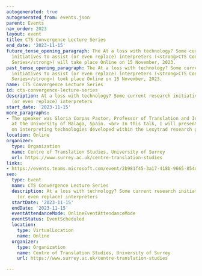 ```yaml
---
autogenerated: true
autogenerated_from: events.json
parent: Events
nav_order: 2023
layout: event
title: CTS Convergence Lecture Series
end_date: '2023-11-15'
future_tense_opening_paragraph: The At a loss with technology? Some current research
  initiatives to assist (or even replace) interpreters (<strong>CTS Convergence Lecture
  Series</strong>) will take place Online on 15 November, 2023.
past_tense_opening_paragraph: The At a loss with technology? Some current research
  initiatives to assist (or even replace) interpreters (<strong>CTS Convergence Lecture
  Series</strong>) took place Online on 15 November, 2023.
name: CTS Convergence Lecture Series
id: cts-convergence-lecture-series
description: At a loss with technology? Some current research initiatives to assist
  (or even replace) interpreters
start_date: '2023-11-15'
more_paragraphs:
- The speaker was Gloria Corpas Pastor, Professor of Translation and Interpreting
  at the University of Malaga, Spain. <br> In this talk, I will present four R&D projects
  on interpreting technologies developed within the Lexytrad research group.
location: Online
organizer:
  type: Organization
  name: Centre of Translation Studies, University of Surrey
  url: https://www.surrey.ac.uk/centre-translation-studies
links:
- https://events.teams.microsoft.com/event/2b981f45-3a17-418b-9665-854d256c0b9a@6b902693-1074-40aa-9e21-d89446a2ebb5
seo:
  type: Event
  name: CTS Convergence Lecture Series
  description: At a loss with technology? Some current research initiatives to assist
    (or even replace) interpreters
  startDate: '2023-11-15'
  endDate: '2023-11-15'
  eventAttendanceMode: OnlineEventAttendanceMode
  eventStatus: EventScheduled
  location:
    type: VirtualLocation
    name: Online
  organizer:
    type: Organization
    name: Centre of Translation Studies, University of Surrey
    url: https://www.surrey.ac.uk/centre-translation-studies

---
```


